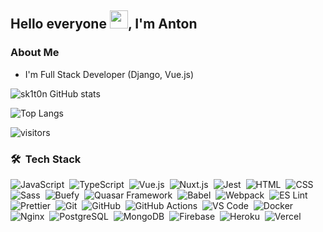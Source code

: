 ## Hello everyone <img src="https://github.com/TheDudeThatCode/TheDudeThatCode/blob/master/Assets/Hi.gif" width="29px">, I'm Anton

### About Me

- I'm Full Stack Developer (Django, Vue.js)

![sk1t0n GitHub stats](https://github-readme-stats.vercel.app/api?username=sk1t0n&&show_icons=true&theme=react)

![Top Langs](https://github-readme-stats.vercel.app/api/top-langs/?username=sk1t0n&exclude_repo=vkr,karman,labs_dev_app_db&layout=compact&theme=react&&langs_count=10)

![visitors](https://visitor-badge.laobi.icu/badge?page_id=sk1t0n)

### 🛠 &nbsp;Tech Stack
![JavaScript](https://img.shields.io/badge/-JavaScript-05122A?style=for-the-badge&logo=javascript)&nbsp;&nbsp;![TypeScript](https://img.shields.io/badge/-TypeScript-05122A?style=for-the-badge&logo=typescript)&nbsp;&nbsp;![Vue.js](https://img.shields.io/badge/-Vue.js-05122A?style=for-the-badge&logo=vue.js)&nbsp;&nbsp;![Nuxt.js](https://img.shields.io/badge/-Nuxt.js-05122A?style=for-the-badge&logo=nuxt.js)&nbsp;&nbsp;![Jest](https://img.shields.io/badge/-Jest-05122A?style=for-the-badge&logo=jest&logoColor=15c213)&nbsp;&nbsp;![HTML](https://img.shields.io/badge/-HTML-05122A?style=for-the-badge&logo=HTML5)&nbsp;&nbsp;![CSS](https://img.shields.io/badge/-CSS-05122A?style=for-the-badge&logo=CSS3&logoColor=1572B6)&nbsp;&nbsp;![Sass](https://img.shields.io/badge/-Sass-05122A?style=for-the-badge&logo=sass)&nbsp;&nbsp;![Buefy](https://img.shields.io/badge/-Buefy-05122A?style=for-the-badge&logo=buefy)&nbsp;&nbsp;![Quasar Framework](https://img.shields.io/badge/-Quasar_Framework-05122A?style=for-the-badge&logo=quasar&logoColor=35a0ef)&nbsp;&nbsp;![Babel](https://img.shields.io/badge/-Babel-05122A?style=for-the-badge&logo=babel)&nbsp;&nbsp;![Webpack](https://img.shields.io/badge/-Webpack-05122A?style=for-the-badge&logo=webpack)&nbsp;&nbsp;![ES Lint](https://img.shields.io/badge/-ES_Lint-05122A?style=for-the-badge&logo=eslint)&nbsp;&nbsp;![Prettier](https://img.shields.io/badge/-Prettier-05122A?style=for-the-badge&logo=prettier)&nbsp;&nbsp;![Git](https://img.shields.io/badge/-Git-05122A?style=for-the-badge&logo=git)&nbsp;&nbsp;![GitHub](https://img.shields.io/badge/-GitHub-05122A?style=for-the-badge&logo=github)&nbsp;&nbsp;![GitHub Actions](https://img.shields.io/badge/-GitHub_Actions-05122A?style=for-the-badge&logo=github-actions&logoColor=2088ff)&nbsp;&nbsp;![VS Code](https://img.shields.io/badge/-VS%20Code-05122A?style=for-the-badge&logo=visual-studio-code&logoColor=07ACC)&nbsp;&nbsp;![Docker](https://img.shields.io/badge/-Docker-05122A?style=for-the-badge&logo=docker)&nbsp;&nbsp;![Nginx](https://img.shields.io/badge/-Nginx-05122A?style=for-the-badge&logo=nginx)&nbsp;&nbsp;![PostgreSQL](https://img.shields.io/badge/-PostgreSQL-05122A?style=for-the-badge&logo=postgresql)&nbsp;&nbsp;![MongoDB](https://img.shields.io/badge/-MongoDB-05122A?style=for-the-badge&logo=mongodb)&nbsp;&nbsp;![Firebase](https://img.shields.io/badge/-Firebase-05122A?style=for-the-badge&logo=firebase)&nbsp;&nbsp;![Heroku](https://img.shields.io/badge/-Heroku-05122A?style=for-the-badge&logo=heroku)&nbsp;&nbsp;![Vercel](https://img.shields.io/badge/-Vercel-05122A?style=for-the-badge&logo=vercel)
